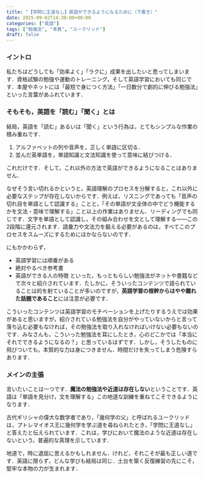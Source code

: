 ```yaml
---
title: "【学問に王道なし】英語ができるようになるために（下書き）"
date: 2025-09-02T14:30:00+09:00
categories: ["英語"]
tags: ["勉強法", "本質", "ユークリッド"]
draft: false
---
```


### イントロ
私たちはどうしても「効率よく」「ラクに」成果を出したいと思ってしまいます．資格試験の勉強や運動のトレーニング，そして英語学習においても同じです．本屋やネットには「最短で身につく方法」「一日数分で劇的に伸びる勉強法」といった言葉があふれています．

### そもそも，英語を「読む」「聞く」とは
結局，英語を「読む」あるいは「聞く」という行為は，とてもシンプルな作業の積み重ねです．

1. アルファベットの列や音声を，正しく単語に区切る．
2. 並んだ英単語を，単語知識と文法知識を使って意味に結びつける．

これだけです．そして，これ以外の方法で英語ができるようになることはありません．

なぜそう言い切れるかというと，英語理解のプロセスを分解すると，これ以外に必要なステップが存在しないからです．例えば，リスニングであっても「音声の切れ目を単語として認識する」ことと，「その単語が文全体の中でどう機能するかを文法・意味で理解する」こと以上の作業はありません．リーディングでも同じです．文字を単語として認識し，その組み合わせを文として理解する――この2段階に還元されます．語彙力や文法力を鍛える必要があるのは，すべてこのプロセスをスムーズにするためにほかならないのです．

にもかかわらず，
- 英語学習には順番がある
- 絶対やるべき参考書
- 英語ができる人の特徴
といった，もっともらしい勉強法がネットや書籍などで次々と紹介されています．たしかに，そういったコンテンツで語られていることは的を射ていることが多いのですが，**英語学習の根幹からはやや離れた話題であること**には注意が必要です．

こういったコンテンツは英語学習のモチベーションを上げたりするうえでは効果があると思いますが，紹介されている勉強法を自分がやっていないからと言って落ち込む必要もなければ，その勉強法を取り入れなければいけない必要もないのです．みなさんも，こういった勉強法を耳にしたとき，心のどこかでは「本当にそれでできるようになるの？」と思っているはずです．しかし，そうしたものに飛びついても，本質的な力は身につきません．時間だけを失ってしまう危険すらあります．

### メインの主張

言いたいことは一つです．**魔法の勉強法や近道は存在しない**ということです．英語は「単語を見分け，文を理解する」この地道な訓練を重ねてこそできるようになります．

古代ギリシャの偉大な数学者であり，「幾何学の父」と呼ばれるユークリッドは，プトレマイオス王に幾何学を学ぶ道を尋ねられたとき，「学問に王道なし」と答えたと伝えられています．これは，学びにおいて魔法のような近道は存在しないという，普遍的な真理を示しています．

地道で，時に退屈に思えるかもしれません．けれど，それこそが最も正しい道です．英語に限らず，どんな学びも結局は同じ．土台を築く反復練習の先にこそ，堅牢な本物の力が生まれます．